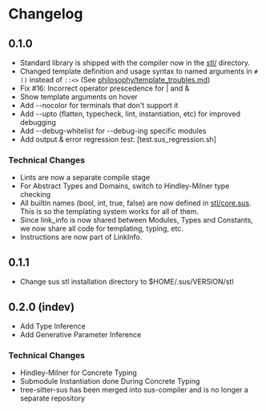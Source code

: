 # Changelog
## 0.1.0
- Standard library is shipped with the compiler now in the [stl/](stl/) directory. 
- Changed template definition and usage syntax to named arguments in `#()` instead of `::<>` (See [philosophy/template_troubles.md](philosophy/template_troubles.md))
- Fix #16: Incorrect operator prescedence for | and &
- Show template arguments on hover
- Add --nocolor for terminals that don't support it
- Add --upto (flatten, typecheck, lint, instantiation, etc) for improved debugging
- Add --debug-whitelist for --debug-ing specific modules
- Add output & error regression test: [test.sus_regression.sh]
### Technical Changes
- Lints are now a separate compile stage
- For Abstract Types and Domains, switch to Hindley-Milner type checking
- All builtin names (bool, int, true, false) are now defined in [stl/core.sus](stl/core.sus). This is so the templating system works for all of them. 
- Since link_info is now shared between Modules, Types and Constants, we now share all code for templating, typing, etc. 
- Instructions are now part of LinkInfo. 
## 0.1.1
- Change sus stl installation directory to $HOME/.sus/VERSION/stl

## 0.2.0 (indev)
- Add Type Inference
- Add Generative Parameter Inference

### Technical Changes
- Hindley-Milner for Concrete Typing
- Submodule Instantiation done During Concrete Typing
- tree-sitter-sus has been merged into sus-compiler and is no longer a separate repository
